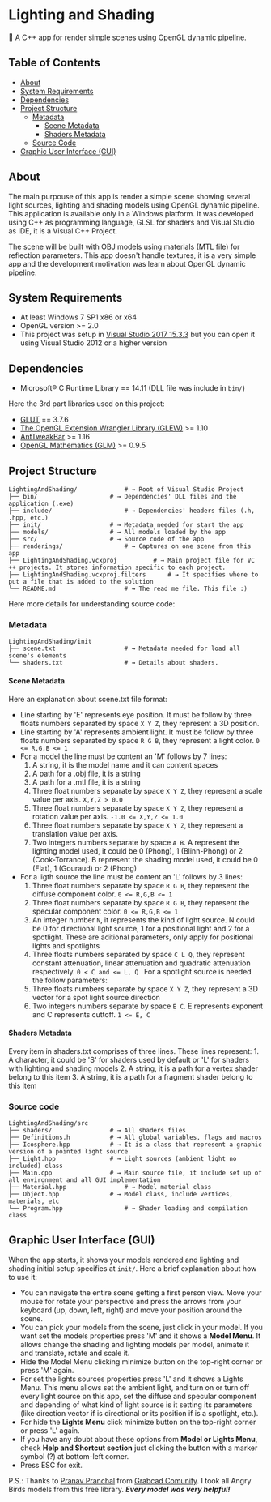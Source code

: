 # Lighting and Shading

:blue_heart: A C++ app for render simple scenes using OpenGL dynamic pipeline.

## Table of Contents

* [About](#about)
* [System Requirements](#system-requirements)
* [Dependencies](#dependencies)
* [Project Structure](#project-structure)
	* [Metadata](#metadata)
		* [Scene Metadata](#scene-metadata)
		* [Shaders Metadata](#shaders-metadata)
	* [Source Code](#source-code)
* [Graphic User Interface (GUI)](#graphic-user-interface-gui)


## About

The main purpouse of this app is render a simple scene showing several light sources, lighting and shading models using OpenGL dynamic pipeline. This application is available only in a Windows platform. It was developed using C++ as programming language, GLSL for shaders and Visual Studio as IDE, it is a Visual C++ Project.

The scene will be built with OBJ models using materials (MTL file) for reflection parameters. This app doesn't handle textures, it is a very simple app and the development motivation was learn about OpenGL dynamic pipeline.

## System Requirements

* At least Windows 7 SP1 x86 or x64
* OpenGL version >= 2.0
* This project was setup in [Visual Studio 2017 15.3.3](https://www.visualstudio.com/en-us/productinfo/vs2017-system-requirements-vs) but you can open it using Visual Studio 2012 or a higher version

## Dependencies

* Microsoft® C Runtime Library == 14.11 (DLL file was include in `bin/`)

Here the 3rd part libraries used on this project:

* [GLUT](https://www.opengl.org/resources/libraries/glut/) == 3.7.6
* [The OpenGL Extension Wrangler Library (GLEW)](http://glew.sourceforge.net/) >= 1.10
* [AntTweakBar](http://anttweakbar.sourceforge.net/doc/) >= 1.16
* [OpenGL Mathematics (GLM)](https://glm.g-truc.net/0.9.8/index.html) >= 0.9.5

## Project Structure

```shell
LightingAndShading/				# → Root of Visual Studio Project
├── bin/					# → Dependencies' DLL files and the application (.exe)
├── include/					# → Dependencies' headers files (.h, .hpp, etc.)
├── init/					# → Metadata needed for start the app
├── models/					# → All models loaded by the app
├── src/					# → Source code of the app
├── renderings/					# → Captures on one scene from this app
├── LightingAndShading.vcxproj			# → Main project file for VC ++ projects. It stores information specific to each project.
├── LightingAndShading.vcxproj.filters		# → It specifies where to put a file that is added to the solution
└── README.md					# → The read me file. This file :)
```

Here more details for understanding source code:

### Metadata

```shell
LightingAndShading/init     				
├── scene.txt					# → Metadata needed for load all scene's elements
└── shaders.txt					# → Details about shaders. 
```

#### Scene Metadata

Here an explanation about scene.txt file format:

* Line starting by 'E' represents eye position. It must be follow by three floats numbers separated by space `X Y Z`, they represent a 3D position.
* Line starting by 'A' represents ambient light. It must be follow by three floats numbers separated by space `R G B`, they represent a light color. `0 <= R,G,B <= 1`
* For a model the line must be content an 'M' follows by 7 lines:
	1. A string, it is the model name and it can content spaces
	2. A path for a .obj file, it is a string
	3. A path for a .mtl file, it is a string
	4. Three float numbers separate by space `X Y Z`, they represent a scale value per axis. `X,Y,Z > 0.0`  
	5. Three float numbers separate by space `X Y Z`, they represent a rotation value per axis. `-1.0 <= X,Y,Z <= 1.0`
	6. Three float numbers separate by space `X Y Z`, they represent a translation value per axis.
	7. Two integers numbers separate by space `A B`. A represent the lighting model used, it could be 0 (Phong), 1 (Blinn-Phong) or 2 (Cook-Torrance). B represent the shading model used, it could be 0 (Flat), 1 (Gouraud) or 2 (Phong)
* For a ligth source the line must be content an 'L' follows by 3 lines:
	1. Three float numbers separate by space `R G B`, they represent the diffuse component color. `0 <= R,G,B <= 1`
	2. Three float numbers separate by space `R G B`, they represent the specular component color. `0 <= R,G,B <= 1`
	3. An integer number ```N```, it represents the kind of light source. N could be 0 for directional light source, 1 for a positional light and 2 for a spotlight.
	These are aditional parameters, only apply for positional lights and spotlights
	4. Three floats numbers separated by space `C L Q`, they represent constant attenuation, linear attenuation and quadratic attenuation respectively. `0 < C and <= L, Q `
	For a spotlight source is needed the follow parameters:
	5. Three floats numbers separate by space `X Y Z`, they represent a 3D vector for a spot light source direction 
	6. Two integers numbers separate by space `E C`. E represents exponent and C represents cuttoff. `1 <= E, C`

#### Shaders Metadata

Every item in shaders.txt comprises of three lines. These lines represent:
	1. A character, it could be 'S' for shaders used by default or 'L' for shaders with lighting and shading models
	2. A string, it is a path for a vertex shader belong to this item
	3. A string, it is a path for a fragment shader belong to this item

### Source code

```shell
LightingAndShading/src     				
├── shaders/ 				# → All shaders files 
├── Definitions.h 			# → All global variables, flags and macros
├── Icosphere.hpp 			# → It is a class that represent a graphic version of a pointed light source   
├── Light.hpp 				# → Light sources (ambient light no included) class
├── Main.cpp 				# → Main source file, it include set up of all environment and all GUI implementation
├── Material.hpp 				# → Model material class
├── Object.hpp 				# → Model class, include vertices, materials, etc
└── Program.hpp 				# → Shader loading and compilation class
```

## Graphic User Interface (GUI)

When the app starts, it shows your models rendered and lighting and shading initial setup specifies at `init/`. Here a brief explanation about how to use it:

* You can navigate the entire scene getting a first person view. Move your mouse for rotate your perspective and press the arrows from your keyboard (up, down, left, right) and move your position around the scene. 
* You can pick your models from the scene, just click in your model. If you want set the models properties press 'M' and it shows a **Model Menu**. It allows change the shading and lighting models per model, animate it and translate, rotate and scale it. 
* Hide the Model Menu clicking minimize button on the top-right corner or press 'M' again.
* For set the lights sources properties press 'L' and it shows a Lights Menu. This menu allows set the ambient light, and turn on or turn off every light source on this app, set the diffuse and specular component and depending of what kind of light source is it setting its parameters (like direction vector if is directional or its position if is a spotlight, etc.). 
* For hide the **Lights Menu** click minimize button on the top-right corner or press 'L' again.
* If you have any doubt about these options from **Model or Lights Menu**, check **Help and Shortcut section** just clicking the button with a marker symbol (?) at bottom-left corner.
* Press ESC for exit.

P.S.: Thanks to [Pranav Pranchal](https://grabcad.com/pranav.panchal) from [Grabcad Comunity](https://grabcad.com). I took all Angry Birds models from this free library. ***Every model was very helpful!*** 